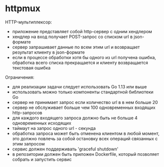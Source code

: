 # httpmux
HTTP-мультиплексор:

- приложение представляет собой http-сервер с одним хендлером
- хендлер на вход получает POST-запрос со списком url в json-формате
- сервер запрашивает данные по всем этим url и возвращает результат клиенту в json-формате
- если в процессе обработки хотя бы одного из url получена ошибка, обработка всего списка прекращается и клиенту возвращается текстовая ошибка

Ограничения:

- для реализации задачи следует использовать Go 1.13 или выше
- использовать можно только компоненты стандартной библиотеки Go
- сервер не принимает запрос если количество url в в нем больше 20
- сервер не обслуживает больше чем 100 одновременных входящих http-запросов
- для каждого входящего запроса должно быть не больше 4 одновременных исходящих
- таймаут на запрос одного url - секунда
- обработка запроса может быть отменена клиентом в любой момент, это должно повлечь за собой остановку всех операций связанных с этим запросом
- сервис должен поддерживать 'graceful shutdown'
- в репозитории должен быть приложен Dockerfile, который позволяет собрать и запустить сервис